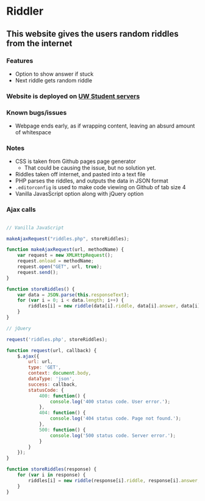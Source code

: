 # Riddler
## This website gives the users random riddles from the internet

### Features
- Option to show answer if stuck
- Next riddle gets random riddle

### Website is deployed on [UW Student servers](https://students.washington.edu/swifties/riddler/)

### Known bugs/issues 
- Webpage ends early, as if wrapping content, leaving an absurd amount of whitespace

### Notes
- CSS is taken from Github pages page generator
   - That could be causing the issue, but no solution yet.
- Riddles taken off internet, and pasted into a text file
- PHP parses the riddles, and outputs the data in JSON format
- ```.editorconfig``` is used to make code viewing on Github of tab size 4
- Vanilla JavasScript option along with jQuery option

### Ajax calls

```JavaScript

// Vanilla JavaScript

makeAjaxRequest("riddles.php", storeRiddles);

function makeAjaxRequest(url, methodName) {
	var request = new XMLHttpRequest();
	request.onload = methodName;
	request.open("GET", url, true);
	request.send();
}

function storeRiddles() {
	var data = JSON.parse(this.responseText);
	for (var i = 0; i < data.length; i++) {
		riddles[i] = new riddle(data[i].riddle, data[i].answer, data[i].number );
	}
}

// jQuery

request('riddles.php', storeRiddles);

function request(url, callback) {
	$.ajax({
		url: url,
		type: 'GET',
		context: document.body,
		dataType: 'json',
		success: callback,
		statusCode: {
			400: function() {
				console.log('400 status code. User error.');
			},
			404: function() {
				console.log('404 status code. Page not found.');
			},
			500: function() {
				console.log('500 status code. Server error.');
			}
		}
	});
}

function storeRiddles(response) {
	for (var i in response) {
		riddles[i] = new riddle(response[i].riddle, response[i].answer, response[i].number);
	}
}
```
